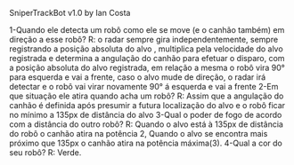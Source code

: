 SniperTrackBot v1.0 by Ian Costa

1-Quando ele detecta um robô como ele se move (e o canhão também) em direção a esse robô?
R: o radar sempre gira independentemente, sempre registrando a posição absoluta do alvo , multiplica pela velocidade do alvo registrada e determina a angulação do canhão para efetuar o disparo, com a posição absoluta do alvo registrada, em relação a mesma o robô vira 90° para esquerda e vai a frente, caso  o alvo mude de direção, o radar irá detectar e o robô vai virar novamente 90° á esquerda e vai a frente
2-Em que situação ele atira quando acha um robô?
R: Assim que a angulação do canhão é definida após presumir a futura localização do alvo e o robô ficar no mínimo a 135px de distância do alvo
3-Qual o poder de fogo de acordo com a distância do outro robô?
R: Quando o alvo está à 135px de distância do robô o canhão atira na potência 2, Quando o alvo se encontra mais próximo que 135px o canhão atira na potência máxima(3).
4-Qual a cor do seu robô?
R: Verde.
